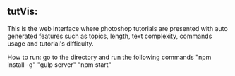 ## tutVis:
This is the web interface where photoshop tutorials are presented with auto generated features such as topics, length, text complexity, commands usage and tutorial's difficulty. 

How to run: go to the directory and run the following commands 
"npm install -g"
"gulp server"
"npm start"